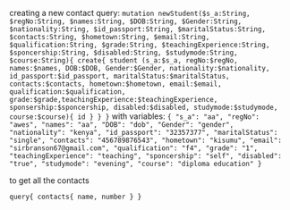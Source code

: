 creating a new contact
query:
`
mutation newStudent($s_a:String, $regNo:String, $names:String, $DOB:String, $Gender:String, $nationality:String, $id_passport:String, $maritalStatus:String, $contacts:String, $hometown:String, $email:String, $qualification:String, $grade:String, $teachingExperience:String, $sponcership:String, $disabled:String, $studymode:String, $course:String){
  create{
    student (s_a:$s_a, regNo:$regNo, names:$names, DOB:$DOB, Gender:$Gender, nationality:$nationality, id_passport:$id_passport, maritalStatus:$maritalStatus, contacts:$contacts, hometown:$hometown, email:$email, qualification:$qualification, grade:$grade,teachingExperience:$teachingExperience, sponsership:$sponcership, disabled:$disabled, studymode:$studymode, course:$course){
      id
    }
  }
}
`
with
variables:
`
{
  "s_a": "aa",
  "regNo": "awes",
  "names": "aa",
  "DOB": "dob",
  "Gender": "gender",
  "nationality": "kenya",
  "id_passport": "32357377",
  "maritalStatus": "single",
  "contacts": "456789876543",
  "hometown": "kisumu",
  "email": "sirbranson67@gmail.com",
  "qualification": "f4",
  "grade": "1",
  "teachingExperience": "teaching",
  "sponcership": "self",
  "disabled": "true",
  "studymode": "evening",
  "course": "diploma education"
}
`


to get all the contacts

`
query{
  contacts{
    name,
    number
  }
}
`

